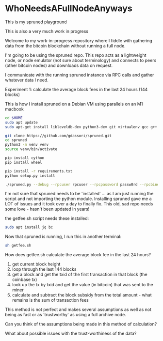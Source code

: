 # WhoNeedsAFullNodeAnyways
This is my spruned playground

This is also a very much work in progress

Welcome to my work-in-progress repository where I fiddle with gathering data from the bitcoin blockchain without running a full node.

I'm going to be using the spruned repo.  This repo acts as a lightweight node, or node emulator (not sure about terminology) and connects to peers (other bitcoin nodes) and downloads data on request.

I communicate with the running spruned instance via RPC calls and gather whatever data I need.

Experiment 1: calculate the average block fees in the last 24 hours (144 blocks)

This is how I install spruned on a Debian VM using parallels on an M1 macbook

```bash
cd $HOME
sudo apt update
sudo apt-get install libleveldb-dev python3-dev git virtualenv gcc g++ python3-venv --yes

git clone https://github.com/gdassori/spruned.git
cd spruned
python3 -m venv venv
source venv/bin/activate

pip install cython
pip install wheel

pip install -r requirements.txt
python setup.py install

./spruned.py --debug --rpcuser rpcuser --rpcpassword passw0rd --rpcbind 0.0.0.0 --rpcport 8332

```

I'm not sure that spruned needs to be 'installed' ... as I am just running the script and not importing the python module.  Installing spruned gave me a LOT of issues and it took over a day to finally fix.  This old, sad repo needs some love - hasn't been updated in years!

the getfee.sh script needs these installed:
```bash
sudo apt install jq bc
```

Now that spruned is running, I run this in another terminal:
```bash
sh getfee.sh
```

How does getfee.sh calculate the average block fee in the last 24 hours?

1) get current block height
2) loop through the last 144 blocks
3) get a block and get the txid of the first transaction in that block (the coinbase tx)
4) look up the tx by txid and get the value (in bitcoin) that was sent to the miner
5) calculate and subtract the block subsidy from the total amount - what remains is the sum of transaction fees

This method is not perfect and makes several assumptions as well as not being as fast or as 'trustworthy' as using a full archive node.

Can you think of the assumptions being made in this method of calculation?

What about possible issues with the trust-worthiness of the data?
